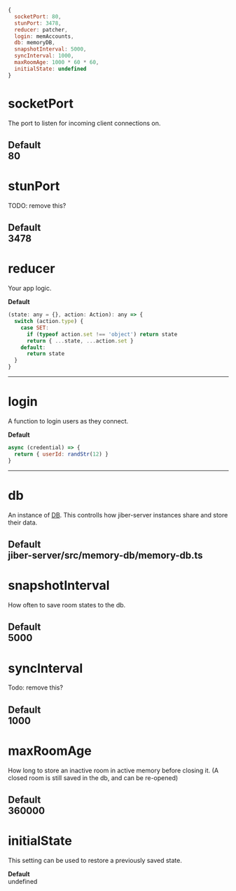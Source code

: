 ``` javascript
{
  socketPort: 80,
  stunPort: 3478,
  reducer: patcher,
  login: memAccounts,
  db: memoryDB,
  snapshotInterval: 5000,                                                       // five seconds
  syncInterval: 1000,                                                           // one second
  maxRoomAge: 1000 * 60 * 60,                                                   // one hour
  initialState: undefined
}
```

# socketPort
The port to listen for incoming client connections on.

__Default__  
80
--------------------------------------------------------------------------------

# stunPort

TODO: remove this?

__Default__  
3478
--------------------------------------------------------------------------------

# reducer
Your app logic.

__Default__  
``` javascript
(state: any = {}, action: Action): any => {
  switch (action.type) {
    case SET:
      if (typeof action.set !== 'object') return state
      return { ...state, ...action.set }
    default:
      return state
  }
}
```
--------------------------------------------------------------------------------

# login
A function to login users as they connect.

__Default__  
``` javascript
async (credential) => {
  return { userId: randStr(12) }
}
```
--------------------------------------------------------------------------------

# db
An instance of [DB](db.md). This controlls how jiber-server instances share and
store their data.

__Default__  
jiber-server/src/memory-db/memory-db.ts
--------------------------------------------------------------------------------

# snapshotInterval
How often to save room states to the db.

__Default__  
5000
--------------------------------------------------------------------------------

# syncInterval
Todo: remove this?

__Default__  
1000
--------------------------------------------------------------------------------

# maxRoomAge
How long to store an inactive room in active memory before closing it.
(A closed room is still saved in the db, and can be re-opened)

__Default__  
360000
--------------------------------------------------------------------------------

# initialState
This setting can be used to restore a previously saved state.

__Default__  
undefined
